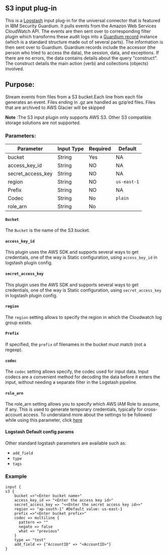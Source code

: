 ## S3 input plug-in

This is a [Logstash](https://github.com/elastic/logstash) input plug-in for the universal connector that is featured in IBM Security Guardium. It pulls events from the Amazon Web Services CloudWatch API. The events are then sent over to corresponding filter plugin which transforms these audit logs into a [Guardium record](https://github.com/IBM/universal-connectors/blob/main/common/src/main/java/com/ibm/guardium/univer***REMOVED***lconnector/commons/structures/Record.java)  instance (which is a standard structure made out of several parts). The information is then sent over to Guardium. Guardium records include the accessor (the person who tried to access the data), the session, data, and exceptions. If there are no errors, the data contains details about the query "construct". The construct details the main action (verb) and collections (objects) involved.

## Purpose:

Stream events from files from a S3 bucket.Each line from each file generates an event. Files ending in .gz are handled as gzip’ed files.
Files that are archived to AWS Glacier will be skipped

**Note** :The S3 input plugin only supports AWS S3. Other S3 compatible storage solutions are not supported.

### Parameters:

| Parameter         | Input Type | Required | Default     |
|-------------------|------------|----------|-------------|
| bucket            | String     | Yes      | NA          |
| access_key_id     | String     | NO       | NA          |
| secret_access_key | String     | NO       | NA          |
| region            | String     | NO       | `us-east-1` |
| Prefix            | String     | NO       | NA          |
| Codec             | String     | No       | `plain`     |
| role_arn          | String     | No       |  |

#### `Bucket`
The `Bucket` is the name of the S3 bucket.

#### `access_key_id`
This plugin uses the AWS SDK and supports several ways to get credentials, one of the way is Static configuration, using `access_key_id` in logstash plugin config.

#### `secret_access_key`
This plugin uses the AWS SDK and supports several ways to get credentials, one of the way is Static configuration, using `secret_access_key` in logstash plugin config.

#### `region`
The `region` setting allows to specify the region in which the Cloudwatch log group exists.

#### `Prefix`
If specified, the `prefix` of filenames in the bucket must match (not a regexp).

#### `codec`
The `codec` setting allows specify, the codec used for input data. Input codecs are a convenient method for decoding the data before it enters the input, without needing a separate filter in the Logstash pipeline.

#### `role_arn`
The role_arn setting allows you to specify which AWS IAM Role to assume, if any. This is used to generate temporary credentials, typically for cross-account access. To understand more about the settings to be followed while using this parameter, click [here]( ./SettingsForRoleArn.md )

#### Logstash Default config params
Other standard logstash parameters are available such as:
* `add_field`
* `type`
* `tags`

### Example

	input {
    s3 {
        bucket =>"<Enter bucket name>"
        access_key_id => "<Enter the access key id>"
		secret_access_key => "<<Enter the secret access key id>>"
		region => "ap-south-1" #Default value: us-east-1
        prefix =>"<Enter bucket prefix>"
		codec => multiline {
          pattern => ""
          negate => false
          what => "previous"
        }
		type => "test"
		add_field => {"AccountID" => "<AccountID>"}
	}
